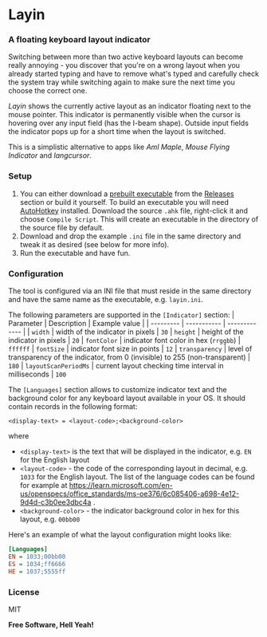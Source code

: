 
# Layin
### A floating keyboard layout indicator

Switching between more than two active keyboard layouts can become really annoying - you discover that you're on a wrong layout when you already started typing and have to remove what's typed and carefully check the system tray while switching again to make sure the next time you choose the correct one. 

*Layin* shows the currently active layout as an indicator floating next to the mouse pointer. This indicator is permanently visible when the cursor is hovering over any input field (has the I-beam shape). Outside input fields the indicator pops up for a short time when the layout is switched.

This is a simplistic alternative to apps like *Aml Maple*, *Mouse Flying Indicator* and *langcursor*.

### Setup
1. You can either download a [prebuilt executable](https://github.com/unconditional/layin/releases/latest/download/layin.exe) from the [Releases](https://github.com/unconditional/layin/releases/) section or build it yourself.
    To build an executable you will need [AutoHotkey](https://www.autohotkey.com/) installed. Download the source `.ahk` file, right-click it and choose `Compile Script`. This will create an executable in the directory of the source file by default.
2. Download and drop the example `.ini` file in the same directory and tweak it as desired (see below for more info).
3. Run the executable and have fun.

### Configuration
The tool is configured via an INI file that must reside in the same directory and have the same name as the executable, e.g. `layin.ini`.

The following parameters are supported in the `[Indicator]` section:
| Parameter | Description | Example value |
| --------- | ----------- | ------------- |
| `width` | width of the indicator in pixels | `30`
| `height` | height of the indicator in pixels | `20`
| `fontColor` | indicator font color in hex (`rrggbb`) | `ffffff`
| `fontSize` | indicator font size in points | `12`
| `transparency` | level of transparency of the indicator, from 0 (invisible) to 255 (non-transparent)  | `180`
| `layoutScanPeriodMs` | current layout checking time interval in milliseconds | `100`

The `[Languages]` section allows to customize indicator text and the background color for any keyboard layout available in your OS. It should contain records in the following format:
```
<display-text> = <layout-code>;<background-color>
``` 
where 

 - `<display-text>` is the text that will be displayed in the indicator, e.g. `EN` for the English layout
 - `<layout-code>` - the code of the corresponding layout in decimal, e.g. `1033` for the English layout. The list of the language codes can be found for example at https://learn.microsoft.com/en-us/openspecs/office_standards/ms-oe376/6c085406-a698-4e12-9d4d-c3b0ee3dbc4a .
 - `<background-color>` - the indicator background color in hex for this layout, e.g. `00bb00`

Here's an example of what the layout configuration might looks like:
```ini
[Languages]
EN = 1033;00bb00
ES = 1034;ff6666
HE = 1037;5555ff
```

### License
MIT

**Free Software, Hell Yeah!**
